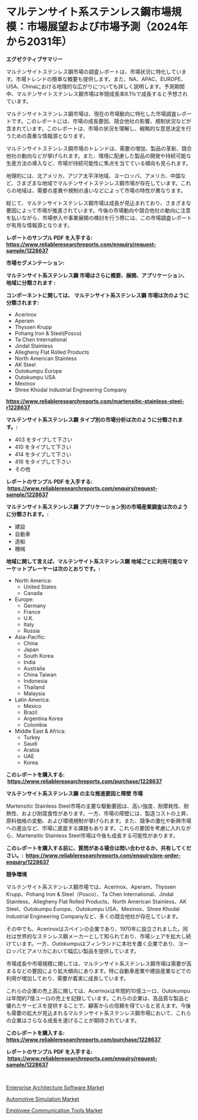 <p><h1>マルテンサイト系ステンレス鋼市場規模：市場展望および市場予測（2024年から2031年）</h1></p><p><strong>エグゼクティブサマリー</strong></p>
<p><p>マルテンサイトステンレス鋼市場の調査レポートは、市場状況に特化しています。市場トレンドの簡単な概要も提供します。また、NA、APAC、EUROPE、USA、Chinaにおける地理的な広がりについても詳しく説明します。予測期間中、マルテンサイトステンレス鋼市場は年間成長率8.1％で成長すると予想されています。</p><p>マルテンサイトステンレス鋼市場は、現在の市場動向に特化した市場調査レポートです。このレポートには、市場の成長要因、競合他社の影響、規制状況などが含まれています。このレポートは、市場の状況を理解し、戦略的な意思決定を行うための貴重な情報源となります。</p><p>マルテンサイトステンレス鋼市場のトレンドは、需要の増加、製品の革新、競合他社の動向などが挙げられます。また、環境に配慮した製品の開発や持続可能な生産方法の導入など、市場が持続可能性に焦点を当てている傾向も見られます。</p><p>地理的には、北アメリカ、アジア太平洋地域、ヨーロッパ、アメリカ、中国など、さまざまな地域でマルテンサイトステンレス鋼市場が存在しています。これらの地域は、需要の差異や規制の違いなどによって市場の特性が異なります。</p><p>総じて、マルテンサイトステンレス鋼市場は成長が見込まれており、さまざまな要因によって市場が推進されています。今後の市場動向や競合他社の動向に注意を払いながら、市場参入や事業展開の検討を行う際には、この市場調査レポートが有用な情報源となります。</p></p>
<p><strong>レポートのサンプル PDF を入手する: <a href="https://www.reliableresearchreports.com/enquiry/request-sample/1228637">https://www.reliableresearchreports.com/enquiry/request-sample/1228637</a></strong></p>
<p><strong>市場セグメンテーション:</strong></p>
<p><strong> マルテンサイト系ステンレス鋼 市場はさらに概要、展開、アプリケーション、地域に分類されます :</strong></p>
<p><strong>コンポーネントに関しては、 マルテンサイト系ステンレス鋼 市場は次のように分類されます: &nbsp;</strong></p>
<p><ul><li>Acerinox</li><li>Aperam</li><li>Thyssen Krupp</li><li>Pohang Iron & Steel(Posco)</li><li>Ta Chen International</li><li>Jindal Stainless</li><li>Allegheny Flat Rolled Products</li><li>North American Stainless</li><li>AK Steel</li><li>Outokumpu Europe</li><li>Outokumpu USA</li><li>Mexinox</li><li>Shree Khodal Industrial Engineering Company</li></ul></p>
<p><strong><a href="https://www.reliableresearchreports.com/martensitic-stainless-steel-r1228637">https://www.reliableresearchreports.com/martensitic-stainless-steel-r1228637</a></strong></p>
<p><strong> マルテンサイト系ステンレス鋼 タイプ別の市場分析は次のように分類されます。:</strong></p>
<p><ul><li>403 をタイプして下さい</li><li>410 をタイプして下さい</li><li>414 をタイプして下さい</li><li>416 をタイプして下さい</li><li>その他</li></ul></p>
<p><strong>レポートのサンプル PDF を入手する: &nbsp;<a href="https://www.reliableresearchreports.com/enquiry/request-sample/1228637">https://www.reliableresearchreports.com/enquiry/request-sample/1228637</a></strong></p>
<p><strong> マルテンサイト系ステンレス鋼 アプリケーション別の市場産業調査は次のように分類されます。:</strong></p>
<p><ul><li>建設</li><li>自動車</li><li>造船</li><li>機械</li></ul></p>
<p><strong>地域に関して言えば、マルテンサイト系ステンレス鋼 地域ごとに利用可能なマーケットプレーヤーは次のとおりです。:</strong></p>
<p><ul>
    <li>
        North America:
        <ul>
            <li>United States</li>
            <li>Canada</li>
        </ul>
    </li>
    <li>
        Europe:
        <ul>
            <li>Germany</li>
            <li>France</li>
            <li>U.K.</li>
            <li>Italy</li>
            <li>Russia</li>
        </ul>
    </li>
    <li>
        Asia-Pacific:
        <ul>
            <li>China</li>
            <li>Japan</li>
            <li>South Korea</li>
            <li>India</li>
            <li>Australia</li>
            <li>China Taiwan</li>
            <li>Indonesia</li>
            <li>Thailand</li>
            <li>Malaysia</li>
        </ul>
    </li>
    <li>
        Latin America:
        <ul>
            <li>Mexico</li>
            <li>Brazil</li>
            <li>Argentina Korea</li>
            <li>Colombia</li>
        </ul>
    </li>
    <li>
        Middle East & Africa:
        <ul>
            <li>Turkey</li>
            <li>Saudi</li>
            <li>Arabia</li>
            <li>UAE</li>
            <li>Korea</li>
        </ul>
    </li>
    </ul></p>
<p><strong>このレポートを購入する: &nbsp;<a href="https://www.reliableresearchreports.com/purchase/1228637">https://www.reliableresearchreports.com/purchase/1228637</a></strong></p>
<p><strong>マルテンサイト系ステンレス鋼 の主な推進要因と障壁 市場</strong></p>
<p><p>Martensitic Stainless Steel市場の主要な駆動要因は、高い強度、耐摩耗性、耐熱性、および耐腐食性があります。一方、市場の障壁には、製造コストの上昇、原料価格の変動、および環境規制が挙げられます。また、競争の激化や新興市場への進出など、市場に直面する課題もあります。これらの要因を考慮に入れながら、Martensitic Stainless Steel市場は今後も成長する可能性があります。</p></p>
<p><strong>このレポートを購入する前に、質問がある場合は問い合わせるか、共有してください。:&nbsp; <a href="https://www.reliableresearchreports.com/enquiry/pre-order-enquiry/1228637">https://www.reliableresearchreports.com/enquiry/pre-order-enquiry/1228637</a></strong></p>
<p><strong>競争環境</strong></p>
<p><p>マルテンサイト系ステンレス鋼市場では、Acerinox、Aperam、Thyssen Krupp、Pohang Iron & Steel（Posco）、Ta Chen International、Jindal Stainless、Allegheny Flat Rolled Products、North American Stainless、AK Steel、Outokumpu Europe、Outokumpu USA、Mexinox、Shree Khodal Industrial Engineering Companyなど、多くの競合他社が存在しています。</p><p>その中でも、Acerinoxはスペインの企業であり、1970年に設立されました。同社は世界的なステンレス鋼メーカーとして知られており、市場シェアを拡大し続けています。一方、Outokumpuはフィンランドに本社を置く企業であり、ヨーロッパとアメリカにおいて幅広い製品を提供しています。</p><p>市場成長や市場規模に関しては、マルテンサイト系ステンレス鋼市場は需要が高まるなどの要因により拡大傾向にあります。特に自動車産業や建設産業などでの利用が増加しており、需要が着実に成長しています。</p><p>これらの企業の売上高に関しては、Acerinoxは年間約10億ユーロ、Outokumpuは年間約7億ユーロの売上を記録しています。これらの企業は、高品質な製品と優れたサービスを提供することで、顧客からの信頼を得ていると言えます。今後も需要の拡大が見込まれるマルテンサイト系ステンレス鋼市場において、これらの企業はさらなる成長を遂げることが期待されています。</p></p>
<p><strong>このレポートを購入する: &nbsp; <a href="https://www.reliableresearchreports.com/purchase/1228637">https://www.reliableresearchreports.com/purchase/1228637</a></strong></p>
<p><strong>レポートのサンプル PDF を入手する: &nbsp;<a href="https://www.reliableresearchreports.com/enquiry/request-sample/1228637">https://www.reliableresearchreports.com/enquiry/request-sample/1228637</a></strong><strong></strong></p>
<p>&nbsp;</p>
<p><p><a href="https://www.linkedin.com/pulse/enterprise-architecture-software-market-size-outlook-forecast-jiyze?trackingId=BID0a5Nld1NjhdUlLsNXKg%3D%3D">Enterprise Architecture Software Market</a></p><p><a href="https://www.linkedin.com/pulse/automotive-simulation-market-insights-cagr-trends-growth-strategies-ahkje?trackingId=Q8HDV2hnWF0V8Vzz%2BICmTA%3D%3D">Automotive Simulation Market</a></p><p><a href="https://www.linkedin.com/pulse/employee-communication-tools-market-furnishes-information-share-07dlc?trackingId=YHGhVsGNMlYfXnsQ8Bh2sA%3D%3D">Employee Communication Tools Market</a></p></p>